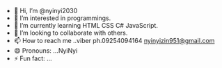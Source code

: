 - 👋 Hi, I’m @nyinyi2030
- 👀 I’m interested in programmings.
- 🌱 I’m currently learning HTML CSS C# JavaScript.
- 💞️ I’m looking to collaborate with others.
- 📫 How to reach me ..viber ph.09254094164 nyinyizin951@gmail.com
- 😄 Pronouns: ...NyiNyi
- ⚡ Fun fact: ...

<!---
nyinyi2030/nyinyi2030 is a ✨ special ✨ repository because its `README.md` (this file) appears on your GitHub profile.
You can click the Preview link to take a look at your changes.
--->
